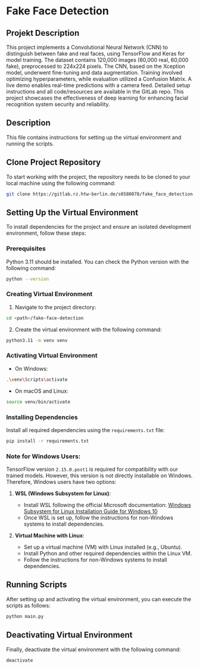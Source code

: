 # Fake Face Detection

## Projekt Description
This project implements a Convolutional Neural Network (CNN) to distinguish between fake and real faces, using TensorFlow and Keras for model training. The dataset contains 120,000 images (60,000 real, 60,000 fake), preprocessed to 224x224 pixels. The CNN, based on the Xception model, underwent fine-tuning and data augmentation. Training involved optimizing hyperparameters, while evaluation utilized a Confusion Matrix. A live demo enables real-time predictions with a camera feed. Detailed setup instructions and all code/resources are available in the GitLab repo. This project showcases the effectiveness of deep learning for enhancing facial recognition system security and reliability.

## Description
This file contains instructions for setting up the virtual environment and running the scripts.

## Clone Project Repository

To start working with the project, the repository needs to be cloned to your local machine using the following command:

```bash
git clone https://gitlab.rz.htw-berlin.de/s0580078/fake_face_detection.git
```

## Setting Up the Virtual Environment

To install dependencies for the project and ensure an isolated development environment, follow these steps:

### Prerequisites

Python 3.11 should be installed. You can check the Python version with the following command:

```bash
python --version
```

### Creating Virtual Environment

1. Navigate to the project directory:

```bash
cd <path>/fake-face-detection
```

2. Create the virtual environment with the following command:

```bash
python3.11 -m venv venv
```

### Activating Virtual Environment

- On Windows:

```bash
.\venv\Scripts\activate
```

- On macOS and Linux:

```bash
source venv/bin/activate
```

### Installing Dependencies

Install all required dependencies using the `requirements.txt` file:

```bash
pip install -r requirements.txt
```

### Note for Windows Users:
TensorFlow version `2.15.0.post1` is required for compatibility with our trained models. However, this version is not directly installable on Windows. Therefore, Windows users have two options:

1. **WSL (Windows Subsystem for Linux)**:
   - Install WSL following the official Microsoft documentation: [Windows Subsystem for Linux Installation Guide for Windows 10](https://docs.microsoft.com/en-us/windows/wsl/install)
   - Once WSL is set up, follow the instructions for non-Windows systems to install dependencies.

2. **Virtual Machine with Linux**:
   - Set up a virtual machine (VM) with Linux installed (e.g., Ubuntu).
   - Install Python and other required dependencies within the Linux VM.
   - Follow the instructions for non-Windows systems to install dependencies.

## Running Scripts

After setting up and activating the virtual environment, you can execute the scripts as follows:

```bash
python main.py
```

## Deactivating Virtual Environment

Finally, deactivate the virtual environment with the following command:

```bash
deactivate
```